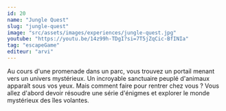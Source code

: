 ```yaml
---
id: 20
name: "Jungle Quest"
slug: "jungle-quest"
image: "src/assets/images/experiences/jungle-quest.jpg"
youtube: "https://youtu.be/14z99h-TDgI?si=7T5jZqCic-BfINIa"
tag: "escapeGame"
editeur: "arvi"
---
```


Au cours d'une promenade dans un parc, vous trouvez un portail menant vers un univers mystérieux. Un incroyable sanctuaire peuplé d'animaux apparaît sous vos yeux. Mais comment faire pour rentrer chez vous ? Vous allez d'abord devoir résoudre une série d'énigmes et explorer le monde mystérieux des îles volantes.
